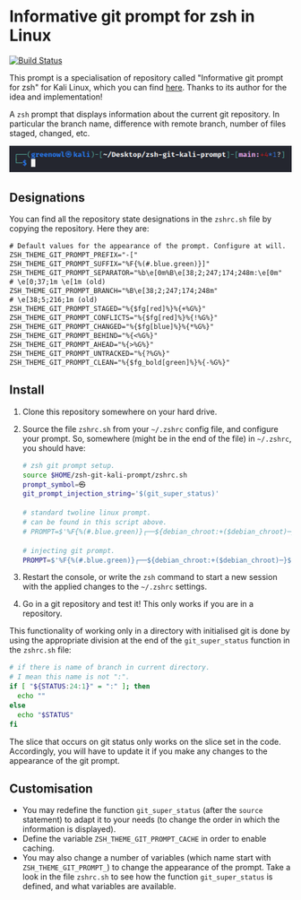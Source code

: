# Informative git prompt for zsh in Linux

[![Build Status](https://travis-ci.org/olivierverdier/zsh-git-prompt.svg)](https://travis-ci.org/olivierverdier/zsh-git-prompt)

This prompt is a specialisation of repository called "Informative git prompt for zsh" for Kali Linux, which you can find [here](https://github.com/olivierverdier/zsh-git-prompt). Thanks to its author for the idea and implementation!

A `zsh` prompt that displays information about the current git repository. In particular the branch name, difference with remote branch, number of files staged, changed, etc.

<img src="https://raw.githubusercontent.com/Green0wl/zsh-git-kali-prompt/main/screenshot.png" width="auto"/>

## Designations
You can find all the repository state designations in the `zshrc.sh` file by copying the repository. Here they are:
```
# Default values for the appearance of the prompt. Configure at will.
ZSH_THEME_GIT_PROMPT_PREFIX="-["
ZSH_THEME_GIT_PROMPT_SUFFIX="%F{%(#.blue.green)}]"
ZSH_THEME_GIT_PROMPT_SEPARATOR="%b\e[0m%B\e[38;2;247;174;248m:\e[0m" 				# \e[0;37;1m \e[1m (old)
ZSH_THEME_GIT_PROMPT_BRANCH="%B\e[38;2;247;174;248m" 						# \e[38;5;216;1m (old)
ZSH_THEME_GIT_PROMPT_STAGED="%{$fg[red]%}%{+%G%}"
ZSH_THEME_GIT_PROMPT_CONFLICTS="%{$fg[red]%}%{!%G%}"
ZSH_THEME_GIT_PROMPT_CHANGED="%{$fg[blue]%}%{*%G%}"
ZSH_THEME_GIT_PROMPT_BEHIND="%{<%G%}"
ZSH_THEME_GIT_PROMPT_AHEAD="%{>%G%}"
ZSH_THEME_GIT_PROMPT_UNTRACKED="%{?%G%}"
ZSH_THEME_GIT_PROMPT_CLEAN="%{$fg_bold[green]%}%{-%G%}"
```

## Install

1.  Clone this repository somewhere on your hard drive.
2.  Source the file `zshrc.sh` from your `~/.zshrc` config file, and
    configure your prompt. So, somewhere (might be in the end of the file) in `~/.zshrc`, you should have:

    ```sh
    # zsh git prompt setup.
    source $HOME/zsh-git-kali-prompt/zshrc.sh
    prompt_symbol=㉿
    git_prompt_injection_string='$(git_super_status)'

    # standard twoline linux prompt.
    # can be found in this script above.
    # PROMPT=$'%F{%(#.blue.green)}┌──${debian_chroot:+($debian_chroot)─}${VIRTUAL_ENV:+($(basename $VIRTUAL_ENV))─}(%B%F{%(#.red.blue)}%n'$prompt_symbol$'%m%b%F{%(#.blue.green)})-[%B%F{reset}%(6~.%-1~/…/%4~.%5~)%b%F{%(#.blue.green)}]\n└─%B%(#.%F{red}#.%F{blue}$)%b%F{reset} '

    # injecting git prompt.
    PROMPT=$'%F{%(#.blue.green)}┌──${debian_chroot:+($debian_chroot)─}${VIRTUAL_ENV:+($(basename $VIRTUAL_ENV))─}(%B%F{%(#.red.blue)}%n'$prompt_symbol$'%m%b%F{%(#.blue.green)})-[%B%F{reset}%(6~.%-1~/…/%4~.%5~)%b%F{%(#.blue.green)}]'$git_prompt_injection_string$'\n%F{%(#.blue.green)}└─%B%(#.%F{red}#.%F{blue}$)%b%F{reset} '
    ```
3.  Restart the console, or write the `zsh` command to start a new session with the applied changes to the `~/.zshrc` settings. 
4.  Go in a git repository and test it! This only works if you are in a repository.

This functionality of working only in a directory with initialised git is done by using the appropriate division at the end of the `git_super_status` function in the `zshrc.sh` file:

```bash
# if there is name of branch in current directory.
# I mean this name is not ":".
if [ "${STATUS:24:1}" = ":" ]; then
  echo ""
else
  echo "$STATUS"
fi
```

The slice that occurs on git status only works on the slice set in the code. Accordingly, you will have to update it if you make any changes to the appearance of the git prompt.

## Customisation

- You may redefine the function `git_super_status` (after the `source` statement) to adapt it to your needs (to change the order in which the information is displayed).
- Define the variable `ZSH_THEME_GIT_PROMPT_CACHE` in order to enable caching.
- You may also change a number of variables (which name start with `ZSH_THEME_GIT_PROMPT_`) to change the appearance of the prompt.  Take a look in the file `zshrc.sh` to see how the function `git_super_status` is defined, and what variables are available.
